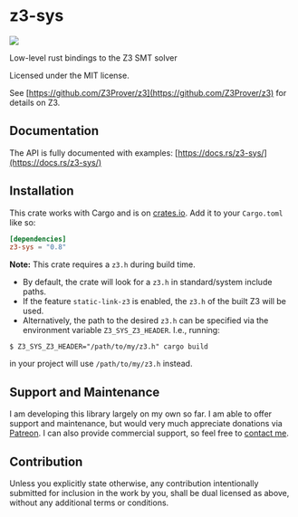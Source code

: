 # z3-sys

[![](https://img.shields.io/crates/v/z3-sys.svg)](https://crates.io/crates/z3-sys)

Low-level rust bindings to the Z3 SMT solver

Licensed under the MIT license.

See [https://github.com/Z3Prover/z3](https://github.com/Z3Prover/z3) for details on Z3.

## Documentation

The API is fully documented with examples:
[https://docs.rs/z3-sys/](https://docs.rs/z3-sys/)

## Installation

This crate works with Cargo and is on
[crates.io](https://crates.io/crates/z3-sys).
Add it to your `Cargo.toml` like so:

```toml
[dependencies]
z3-sys = "0.8"
```

**Note:** This crate requires a `z3.h` during build time.

* By default, the crate will look for a `z3.h` in standard/system include paths.
* If the feature `static-link-z3` is enabled, the `z3.h` of the built Z3 will be used.
* Alternatively, the path to the desired `z3.h` can be specified via the environment variable
`Z3_SYS_Z3_HEADER`. I.e., running:

```console
$ Z3_SYS_Z3_HEADER="/path/to/my/z3.h" cargo build
```

in your project will use `/path/to/my/z3.h` instead.

## Support and Maintenance

I am developing this library largely on my own so far. I am able
to offer support and maintenance, but would very much appreciate
donations via [Patreon](https://patreon.com/endoli). I can also
provide commercial support, so feel free to
[contact me](mailto:bruce.mitchener@gmail.com).

## Contribution

Unless you explicitly state otherwise, any contribution
intentionally submitted for inclusion in the work by you,
shall be dual licensed as above, without any additional
terms or conditions.
